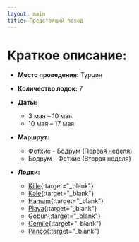 ```yaml
---
layout: main
title: Предстоящий поход
---
```


# Краткое описание:

- **Место проведения:** Турция
- **Количество лодок:** 7
- **Даты:** 
  - 3 мая – 10 мая 
  - 10 мая – 17 мая 
- **Маршрут:**
  - Фетхие - Бодрум (Первая неделя)
  - Бодрум - Фетхие (Вторая неделя)

- **Лодки:**
    - [Kille](https://saysail.com/en/yacht/hanse-510-kille-fethiye-lykia-yacht-club-turkey/26){:target="_blank"}
    - [Kale](https://saysail.com/en/yacht/excess-11-kale-i-fethiye-lykia-yacht-club-turkey/29){:target="_blank"}
    - [Hamam](https://saysail.com/en/yacht/hanse-508-hamam-fethiye-lykia-yacht-club-turkey/1){:target="_blank"}
    - [Playa](https://saysail.com/en/yacht/hanse-548-playa-fethiye-lykia-yacht-club-turkey/21){:target="_blank"}
    - [Gobun](https://saysail.com/en/yacht/hanse-458-gobun-fethiye-lykia-yacht-club-turkey/2){:target="_blank"}
    - [Gemile](https://saysail.com/en/yacht/hanse-460-gemile-fethiye-lykia-yacht-club-turkey/19){:target="_blank"}
    - [Panço](https://saysail.com/en/yacht/excess-11-panco-fethiye-lykia-yacht-club-turkey/24){:target="_blank"}
